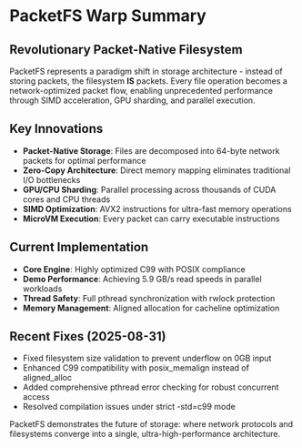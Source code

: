 # PacketFS Warp Summary

## Revolutionary Packet-Native Filesystem

PacketFS represents a paradigm shift in storage architecture - instead of storing packets, the filesystem **IS** packets. Every file operation becomes a network-optimized packet flow, enabling unprecedented performance through SIMD acceleration, GPU sharding, and parallel execution.

## Key Innovations

- **Packet-Native Storage**: Files are decomposed into 64-byte network packets for optimal performance
- **Zero-Copy Architecture**: Direct memory mapping eliminates traditional I/O bottlenecks
- **GPU/CPU Sharding**: Parallel processing across thousands of CUDA cores and CPU threads
- **SIMD Optimization**: AVX2 instructions for ultra-fast memory operations
- **MicroVM Execution**: Every packet can carry executable instructions

## Current Implementation

- **Core Engine**: Highly optimized C99 with POSIX compliance
- **Demo Performance**: Achieving 5.9 GB/s read speeds in parallel workloads
- **Thread Safety**: Full pthread synchronization with rwlock protection
- **Memory Management**: Aligned allocation for cacheline optimization

## Recent Fixes (2025-08-31)

- Fixed filesystem size validation to prevent underflow on 0GB input
- Enhanced C99 compatibility with posix_memalign instead of aligned_alloc
- Added comprehensive pthread error checking for robust concurrent access
- Resolved compilation issues under strict -std=c99 mode

PacketFS demonstrates the future of storage: where network protocols and filesystems converge into a single, ultra-high-performance architecture.

